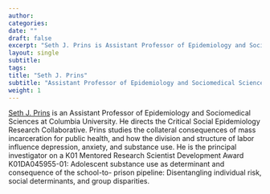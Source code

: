 ```yaml
---
author: 
categories:
date: ""
draft: false
excerpt: "Seth J. Prins is Assistant Professor of Epidemiology and Sociomedical Sciences at Columbia University. He directs the Critical Social Epidemiology Research Collaborative"
layout: single
subtitle: 
tags:
title: "Seth J. Prins"
subtitle: "Assistant Professor of Epidemiology and Sociomedical Sciences"
weight: 1
---
```


[Seth J. Prins](http://www.publichealth.columbia.edu/people/our-faculty/sjp2154) is an Assistant Professor of Epidemiology and Sociomedical Sciences at Columbia University. He directs the Critical Social Epidemiology Research Collaborative. Prins studies the collateral consequences of mass incarceration for public health, and how the division and structure of labor influence depression, anxiety, and substance use. He is the principal investigator on a K01 Mentored Research Scientist Development Award K01DA045955-01: Adolescent substance use as determinant and consequence of the school-to- prison pipeline: Disentangling individual risk, social determinants, and group disparities. 

